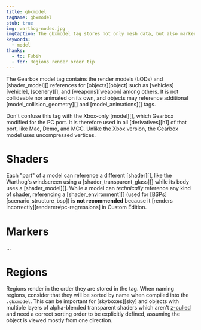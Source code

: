 ```yaml
---
title: gbxmodel
tagName: gbxmodel
stub: true
img: warthog-nodes.jpg
imgCaption: The gbxmodel tag stores not only mesh data, but also markers, animation nodes, shader references, and more.
keywords:
  - model
thanks:
  - to: Fubih
  - for: Regions render order tip
---
```


The Gearbox model tag contains the render models (LODs) and [shader_model][] references for [objects][object] such as [vehicles][vehicle], [scenery][], and [weapons][weapon] among others. It is not collideable nor animated on its own, and objects may reference additional [model_collision_geometry][] and [model_animations][] tags.

Don't confuse this tag with the Xbox-only [model][], which Gearbox modified for the PC port. It is therefore used in all [derivatives][h1] of that port, like Mac, Demo, and MCC. Unlike the Xbox version, the Gearbox model uses uncompressed vertices.

# Shaders
Each "part" of a model can reference a different [shader][], like the Warthog's windscreen using a [shader_transparent_glass][] while its body uses a [shader_model][]. While a model can _technically_ reference any kind of shader, referencing a [shader_environment][] (used for [BSPs][scenario_structure_bsp]) is **not recommended** because it [renders incorrectly][renderer#pc-regressions] in Custom Edition.

# Markers
...

# Regions
Regions render in the order they are stored in the tag. When naming regions, consider that they will be sorted by name when compiled into the `.gbxmodel`. This can be important for [skyboxes][sky] and objects with multiple layers of alpha-blended transparent shaders which aren't [z-culled][z-buf] and need a correct sorting order to be explicitly defined, assuming the object is viewed mostly from one direction.


[z-buf]: https://en.wikipedia.org/wiki/Z-buffering
